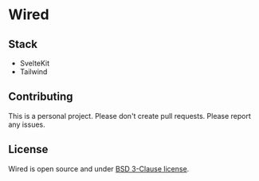 # Wired

## Stack

* SvelteKit
* Tailwind

## Contributing

This is a personal project. Please don't create pull requests. Please report any issues.

## License

Wired is open source and under [BSD 3-Clause license](./LICENSE).

